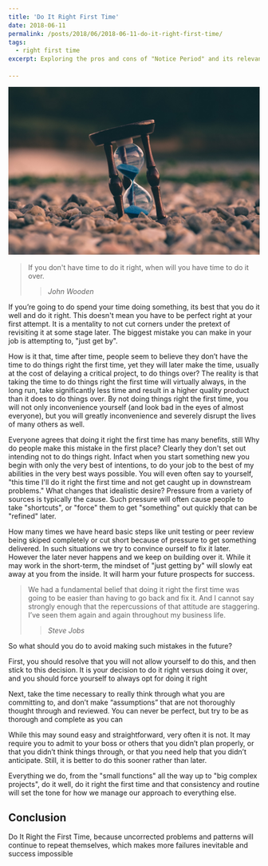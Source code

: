 ```yaml
---
title: 'Do It Right First Time'
date: 2018-06-11
permalink: /posts/2018/06/2018-06-11-do-it-right-first-time/
tags:
  - right first time
excerpt: Exploring the pros and cons of "Notice Period" and its relevance.

---
```

![Do It Right First Time](/images/do-it-right-first-time.jpeg "Do It Right First Time")

> If you don't have time to do it right, when will you have time to do it over.
>
>> <cite>John Wooden</cite>

If you’re going to do spend your time doing something, its best that you do it well and do it right. This doesn't mean you have to be perfect right at your first attempt. It is a mentality to not cut corners under the pretext of revisiting it at some stage later. The biggest mistake you can make in your job is attempting to, "just get by".

How is it that, time after time, people seem to believe they don’t have the time to do things right the first time, yet they will later make the time, usually at the cost of delaying a critical project, to do things over? The reality is that taking the time to do things right the first time will virtually always, in the long run, take significantly less time and result in a higher quality product than it does to do things over. By not doing things right the first time, you will not only inconvenience yourself (and look bad in the eyes of almost everyone), but you will greatly inconvenience and severely disrupt the lives of many others as well. 

Everyone agrees that doing it right the first time has many benefits, still Why do people make this mistake in the first place? Clearly they don't set out intending not to do things right. Infact when you start something new you begin with only the very best of intentions, to do your job to the best of my abilities in the very best ways possible. You will even often say to yourself, "this time I'll do it right the first time and not get caught up in downstream problems." What changes that idealistic desire? Pressure from a variety of sources is typically the cause. Such pressure will often cause people to take "shortcuts", or "force" them to get "something" out quickly that can be "refined" later.

How many times we have heard basic steps like unit testing or peer review being skiped completely or cut short because of pressure to get something delivered. In such situations we try to convince ourself to fix it later. However the later never happens and we keep on building over it. While it may work in the short-term, the mindset of "just getting by" will slowly eat away at you from the inside. It will harm your future prospects for success.

> We had a fundamental belief that doing it right the first time was going to be easier than having to go back and fix it. And I cannot say strongly enough that the repercussions of that attitude are staggering. I’ve seen them again and again throughout my business life. 
>
>> <cite>Steve Jobs</cite>

So what should you do to avoid making such mistakes in the future?

First, you should resolve that you will not allow yourself to do this, and then stick to this decision. It is your decision to do it right versus doing it over, and you should force yourself to always opt for doing it right

Next, take the time necessary to really think through what you are committing to, and don’t make “assumptions” that are not thoroughly thought through and reviewed. You can never be perfect, but try to be as thorough and complete as you can

While this may sound easy and straightforward, very often it is not. It may require you to admit to your boss or others that you didn’t plan properly, or that you didn’t think things through, or that you need help that you didn’t anticipate. Still, it is better to do this sooner rather than later.

Everything we do, from the "small functions" all the way up to "big complex projects", do it well, do it right the first time and that consistency and routine will set the tone for how we manage our approach to everything else.


## Conclusion
Do It Right the First Time, because uncorrected problems and patterns will continue to repeat themselves, which makes more failures inevitable and success impossible

